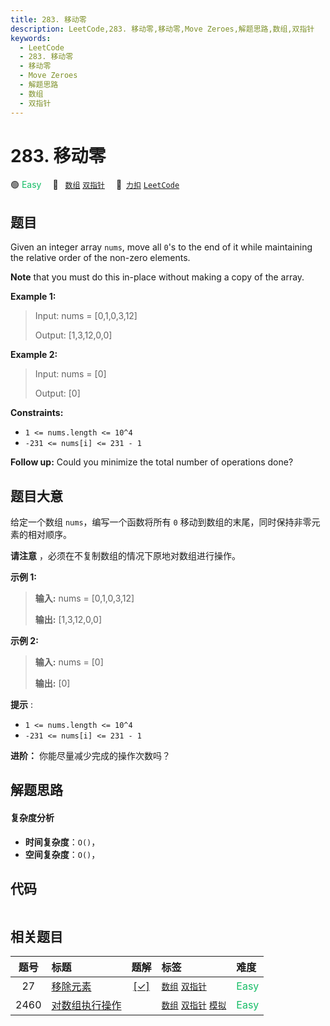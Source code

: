 ```yaml
---
title: 283. 移动零
description: LeetCode,283. 移动零,移动零,Move Zeroes,解题思路,数组,双指针
keywords:
  - LeetCode
  - 283. 移动零
  - 移动零
  - Move Zeroes
  - 解题思路
  - 数组
  - 双指针
---
```


# 283. 移动零

🟢 <font color=#15bd66>Easy</font>&emsp; 🔖&ensp; [`数组`](/tag/array.md) [`双指针`](/tag/two-pointers.md)&emsp; 🔗&ensp;[`力扣`](https://leetcode.cn/problems/move-zeroes) [`LeetCode`](https://leetcode.com/problems/move-zeroes)

## 题目

Given an integer array `nums`, move all `0`'s to the end of it while
maintaining the relative order of the non-zero elements.

**Note** that you must do this in-place without making a copy of the array.



**Example 1:**

> Input: nums = [0,1,0,3,12]
> 
> Output: [1,3,12,0,0]

**Example 2:**

> Input: nums = [0]
> 
> Output: [0]

**Constraints:**

  * `1 <= nums.length <= 10^4`
  * `-231 <= nums[i] <= 231 - 1`



**Follow up:** Could you minimize the total number of operations done?


## 题目大意

给定一个数组 `nums`，编写一个函数将所有 `0` 移动到数组的末尾，同时保持非零元素的相对顺序。

**请注意**  ，必须在不复制数组的情况下原地对数组进行操作。



**示例 1:**

> 
> 
> 
> 
> 
> **输入:** nums = [0,1,0,3,12]
> 
> **输出:** [1,3,12,0,0]
> 
> 

**示例 2:**

> 
> 
> 
> 
> 
> **输入:** nums = [0]
> 
> **输出:** [0]



**提示** :

  * `1 <= nums.length <= 10^4`
  * `-231 <= nums[i] <= 231 - 1`



**进阶：** 你能尽量减少完成的操作次数吗？


## 解题思路

#### 复杂度分析

- **时间复杂度**：`O()`，
- **空间复杂度**：`O()`，

## 代码

```javascript

```

## 相关题目

<!-- prettier-ignore -->
| 题号 | 标题 | 题解 | 标签 | 难度 |
| :------: | :------ | :------: | :------ | :------ |
| 27 | [移除元素](https://leetcode.com/problems/remove-element) | [[✓]](/problem/0027.md) |  [`数组`](/tag/array.md) [`双指针`](/tag/two-pointers.md) | <font color=#15bd66>Easy</font> |
| 2460 | [对数组执行操作](https://leetcode.com/problems/apply-operations-to-an-array) |  |  [`数组`](/tag/array.md) [`双指针`](/tag/two-pointers.md) [`模拟`](/tag/simulation.md) | <font color=#15bd66>Easy</font> |
